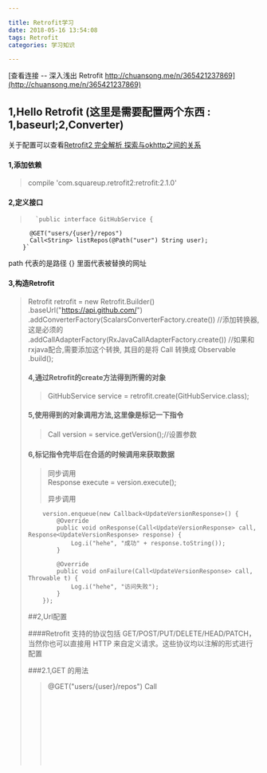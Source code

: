 ```yaml
---

title: Retrofit学习
date: 2018-05-16 13:54:08
tags: Retrofit
categories: 学习知识

---
```


[查看连接 -- 深入浅出 Retrofit http://chuansong.me/n/365421237869](http://chuansong.me/n/365421237869)

## 1,Hello Retrofit	(这里是需要配置两个东西 : 1,baseurl;2,Converter)
关于配置可以查看[Retrofit2 完全解析 探索与okhttp之间的关系](http://chuansong.me/n/365421237869)

#### 1,添加依赖 ####
>compile 'com.squareup.retrofit2:retrofit:2.1.0'

<!-- more -->

#### 2,定义接口 ####
>	
>		`public interface GitHubService {  
		  @GET("users/{user}/repos")
		  Call<String> listRepos(@Path("user") String user);
		}`
path 代表的是路径 {} 里面代表被替换的网址

#### 3,构造Retrofit ####

> 	Retrofit retrofit = new Retrofit.Builder()
    .baseUrl("https://api.github.com/")
	.addConverterFactory(ScalarsConverterFactory.create())	//添加转换器, 这是必须的
	.addCallAdapterFactory(RxJavaCallAdapterFactory.create())	//如果和rxjava配合,需要添加这个转换, 其目的是将 Call<Object> 转换成 Observable<Object>
    .build();

#### 4,通过Retrofit的create方法得到所需的对象 ####

>	GitHubService service = retrofit.create(GitHubService.class);

#### 5,使用得到的对象调用方法,这里像是标记一下指令 ####
>	Call<RestaurantResponse> version = service.getVersion();//设置参数

#### 6,标记指令完毕后在合适的时候调用来获取数据 ####

>同步调用	
>	Response<UpdateVersionResponse> execute = version.execute();
>
>异步调用
>	
        version.enqueue(new Callback<UpdateVersionResponse>() {
            @Override
            public void onResponse(Call<UpdateVersionResponse> call, Response<UpdateVersionResponse> response) {
                Log.i("hehe", "成功" + response.toString());
            }

> 
            @Override
            public void onFailure(Call<UpdateVersionResponse> call, Throwable t) {
                Log.i("hehe", "访问失败");
            }
        });

##2,Url配置

####Retrofit 支持的协议包括 GET/POST/PUT/DELETE/HEAD/PATCH，当然你也可以直接用 HTTP 来自定义请求。这些协议均以注解的形式进行配置

###2.1,GET 的用法
> 	@GET("users/{user}/repos")
> 	Call<Object> listRepos(@Path("user") String user);

  这些注解都有一个参数 value，用来配置其路径,但是不能用于后缀的添加

path 是相对路径，baseUrl 是目录形式：

  	path = "apath"，baseUrl = "http://host:port/a/b/"
  	Url = "http://host:port/a/b/apath"

配置共有四种配置方法

配置的时候采取这种配置方式(baseurl最后以"/"结尾, path中不以"/"开头)

###2.2,参数类型
#### 0,Path ####

path用于在url中动态配置url

#### 1,Query & QueryMap(用于GET方法, 会将值拼接到url的后面, get方法与field是互斥的,get方法不能添加field) ####

	@GET("list")
	Call<要转化成的对象> list(@Query("page") int page);

Query 其实就是 Url 中 ‘?’ 后面的 key-value，比如：http://www.println.net/?cate=android

这里的 cate=android 就是一个 Query，而我们在配置它的时候只需要在接口方法中增加一个参数，即可：

	interface PrintlnServer{    
	   @GET("")    
	   Call<Object> cate(@Query("cate") String cate);
	}

QueryMap用来表示多个(方法为)

Query (Call<RestaurantResponse> getVersion(@QueryMap HashMap<String, String> params);)

2,Field & FieldMap(用于POST方法提交表单请求体中的键值对, 此时仍然能在连接后面以Query添加参数)
#### PS: 使用Field的时候是需要 使用@FormUrlEncoded注解的,表示表示请求正文将使用表单网址编码。字段应该声明为参数并注释@Field。 ####
	   @FormUrlEncoded
	   @POST("/")   
	   Call example(
	       @Field("name") String name,
	       @Field("occupation") String occupation);

	其实也很简单，我们只需要定义上面的接口就可以了，我们用 Field 声明了表单的项，这样提交表单就跟普通的函数调用一样简单直接了

如果表单项不确定个数,可以使用FieldMap

Call<RestaurantResponse> getVersion(@FieldMap HashMap<String, String> params);


3,Part & PartMap(用于POST方法上传文件,get也可以使用该参数上传文件)

表示请求正文是多部分的。零件应声明为参数并注释@Part。

	public interface FileUploadService {  
	    @Multipart
	    @POST("upload")    
		Call upload(@Part("description") RequestBody description,
		                              @Part MultipartBody.Part file);
	}
	
如果你需要上传文件，和我们前面的做法类似，定义一个接口方法，需要注意的是，这个方法不再有 @FormUrlEncoded 这个注解，而换成了 @Multipart，后面只需要在参数中增加 Part 就可以了。也许你会问，这里的 Part 和 Field 究竟有什么区别，其实从功能上讲，无非就是客户端向服务端发起请求携带参数的方式不同，并且前者可以携带的参数类型更加丰富，包括数据流。也正是因为这一点，我们可以通过这种方式来上传文件

![](http://read.html5.qq.com/image?src=forum&q=5&r=0&imgflag=7&imageUrl=http://mmbiz.qpic.cn/mmbiz/tnZGrhTk4ddUIqM8VG30mQk1zeiag5gwNOaicj1WZxODJmbeOTZx8RqwatnOzDEX8zRbVPkXYqesZtak7ia0S4GRw/640?wx_fmt=png)

### 4,Converter 让入参和返回类型丰富 ###

#### 4.1, RequestBodyConverter(自定义请求体) ####

	Retrofit 上传文件，这个上传的过程其实。。还是有那么点儿不够简练，我们只是要提供一个文件用于上传，可我们前后构造了三个对象：
		file -- > requestbody -- > multipartbody.part

Retrofit 允许我们自己定义入参和返回的类型，不过，如果这些类型比较特别，我们还需要准备相应的 Converter，也正是因为 Converter 的存在， Retrofit 在入参和返回类型上表现得非常灵活.

###新的上传文件的接口

	public interface FileUploadService {  
	    @Multipart
	    @POST("upload")    
	    Call upload(@Part("description") RequestBody description,        
			        //注意这里的参数 "aFile" 之前是在创建 MultipartBody.Part 的时候传入的
			        @Part("aFile") File file);
	}
	把入参类型改成了我们熟悉的 File，如果你就这么拿去发请求，服务端收到的结果是一个jsonstring(内部默认的是GsonRequestBodyConverter)

所以就只能自己实现一个 FileRequestBodyConverter

	static class FileRequestBodyConverterFactory extends Converter.Factory {    
   	 	@Override
	    public Converter requestBodyConverter(Type type, Annotation[] parameterAnnotations, Annotation[] methodAnnotations, Retrofit retrofit) {      
	       return new FileRequestBodyConverter();
	    }
	  }  
	       
	 static class FileRequestBodyConverter implements Converter<File, RequestBody> {    
	    @Override
	    public RequestBody convert(File file) throws IOException {      
	      return RequestBody.create(MediaType.parse("application/otcet-stream"), file);
	    }
	  }

然后在创建 Retrofit 的时候记得配置上它:

	addConverterFactory(new FileRequestBodyConverterFactory())

这样，我们的文件内容就能上传了

#### 4.2 ResponseBodyConverter 	//这个一般也用不到

前面我们为大家简单示例了如何自定义 RequestBodyConverter，对应的，Retrofit 也支持自定义 ResponseBodyConverter。

再来看下我们定义的接口：

	public interface GitHubService {  
	   @GET("users/{user}/repos")
	  Call<> listRepos(@Path("user") String user);
	}

![](http://read.html5.qq.com/image?src=forum&q=5&r=0&imgflag=7&imageUrl=http://mmbiz.qpic.cn/mmbiz/tnZGrhTk4ddUIqM8VG30mQk1zeiag5gwNonMewRmN43HYdsPbic2fmfKkWcdiazvnRCkDs451PmT7w6SqmkaQcZdA/640?wx_fmt=png)

当然，别忘了在构造 Retrofit 的时候添加这个 Converter，这样我们就能够愉快的让接口返回 Result 对象了。

>注意！！Retrofit 在选择合适的 Converter 时，主要依赖于需要转换的对象类型，在添加 Converter 时，注意 Converter 支持的类型的包含关系以及其顺序。

###Retrofit 原理分析

####1,是谁实际上完成了接口请求的处理？



### 方法总结 ###
#### 最基本的配置 ####
	Retrofit retrofit = new Retrofit.Builder()
	        .baseUrl("http://192.168.31.242:8080/springmvc_users/user/")
	        .addConverterFactory(GsonConverterFactory.create())
	        .build();
	IUserBiz userBiz = retrofit.create(IUserBiz.class);
	Call<List<User>> call = userBiz.getUsers();
	call.enqueue(new Callback<List<User>>()
	        {
	            @Override
	            public void onResponse(Call<List<User>> call, Response<List<User>> response)
	            {
	                Log.e(TAG, "normalGet:" + response.body() + "");
	            }
	
	            @Override
	            public void onFailure(Call<List<User>> call, Throwable t)
	            {
	
	            }
	        });
#### 1,一般的get请求 ####
  	`public interface IUserBiz {
		@GET("users")
		Call<List<User>> getUsers();
	}`
	这是最基本的get请求,没有任何参数及其他.
#### 2,动态修改地址的get请求 -- 使用 Path 注解 ####
	public interface IUserBiz {
	    @GET("{username}")
	    Call<User> getUser(@Path("username") String username);
	}

	这是 使用 Path注解来动态修改url地址的get请求, 但是这个path只能用于修改url而不能用作修改后面的参数, 相当于url中的占位符.
#### 3,查询参数的设置 -- 使用 Query 注解或者 QueryMap 注解 ####
	public interface IUserBiz {
	    @GET("users")
	    Call<List<User>> getUsersBySort(@Query("sortby") String sort);
	}

	eg: http://baseurl/users?sortby=username
		http://baseurl/users?sortby=id

	这样我们就完成了参数的指定，当然相同的方式也适用于POST，只需要把注解修改为@POST即可。
	不同点在于, 这个 Query 注解代表的是在 url后面添加 参数而不是把参数防盗请求体中进行隐藏请求.

#### 4,POST请求体的方式向服务器传入json字符串 -- 使用 Body 注解 ####
	public interface IUserBiz {
	 @POST("add")
	 Call<List<User>> addUser(@Body User user);
	}

	这是通过 Gson 把对象变成Json字符串然后传上去, 不过一般不需要这样,一般都是使用参数传的,所以这种情况的使用情况较少(暂时较少)

#### 5,表单的方式传递键值对 -- 使用 FormUrlEncoded 注解进行标识(Form表示表单形式),然后使用 Field 注解或者 FieldMap注解 ####

	public interface IUserBiz {
	    @POST("login")
	    @FormUrlEncoded
	    Call<User> login(@Field("username") String username, @Field("password") String password);
	}

	这是通过 FormUrlEncoded 进行标识后才能使用 field ,这是使用post的时候在请求体中 添加这些键值对(这种最常用) ,FieldMap注解 则是一个map对象, 表示多个field的参数, (一般用 fieldmap进行post请求,因为 一般请求的时候的参数较多,写多个field不合适.)

#### 6,单文件上传 -- 使用 Multipart 注解进行标识,然后使用 Part 注解或者 PartMap注解 ####
@part可以当成@field来使用,因为 @part是特殊的@field, @part比 @field多支持了文件的类型
	
	文件上传应有的形式: 
		Content-Disposition: form-data; name="file"；filename="test.jpg"
	普通使用Part注解添加的file:
		Content-Disposition: form-data; name="file"

	所以中心思想就是把  file 替换成 file"；filename="test.jpg 通过拼接字符串的方式保存文件

	public interface DemoService {
	    @Multipart()
	    @POST("api/files")
	    Call<ResponseInfo> uploadFile(@Part("file\";filename=\"test.jpg") RequestBody photo);
	}



	public interface IUserBiz {
	    @Multipart
	    @POST("register")
	    Call<User> registerUser(@Part MultipartBody.Part photo, @Part("username") 
			 		RequestBody username, @Part("password") RequestBody password);
	}

	这里@MultiPart的意思就是允许多个@Part了，我们这里使用了3个@Part.
	第一个我们准备上传个文件，使用了MultipartBody.Part类型，
	其余两个均为简单的键值对(这里的键值对说明也可以使用 string,string  的方式 ,上面的 string,requestbody形式并不是必须的 即可以: 
		public interface IUserBiz {
		    @Multipart
		    @POST("register")
		    Call<User> registerUser(@Part MultipartBody.Part photo, @Part("username") 
 					   String username, @Part("password") String password);
		}
	)

	使用的代码为:

	File file = new File(Environment.getExternalStorageDirectory(), "icon.png");
	RequestBody photoRequestBody = RequestBody.create(MediaType.parse("image/png"), file);
	MultipartBody.Part photo = MultipartBody.Part.createFormData("photos", "icon.png", photoRequestBody);
	
	Call<User> call = userBiz.registerUser(photo, RequestBody.create(null, "abc"), RequestBody.create(null, "123"));

#### 7,多文件上传@PartMap -- 使用 PartMap注解 ####

	public interface IUserBiz {
	     @Multipart
	     @POST("register")
	      Call<User> registerUser(
 				@PartMap Map<String, RequestBody> params, 
				@Part("password") RequestBody password);
	}

	这里使用了一个新的注解@PartMap，这个注解用于标识一个Map，Map的key为String类型，代表上传的键值对的key(与服务器接受的key对应),value即为RequestBody，有点类似@Part的封装版本。

执行代码:

	File file = new File(Environment.getExternalStorageDirectory(), "messenger_01.png");
    RequestBody photo = RequestBody.create(MediaType.parse("image/png", file);
	Map<String,RequestBody> photos = new HashMap<>();
	photos.put("photos\"; filename=\"icon.png", photo);
				 "file\"; filename=\"test.jpg"
	photos.put("username",  RequestBody.create(null, "abc"));
	
	Call<User> call = userBiz.registerUser(photos, RequestBody.create(null, "123"));

	可以看到，可以在Map中put进一个或多个文件，键值对等，当然你也可以分开，
	单独的键值对也可以使用 @Part，这里又看到设置文件的时候，相对应的key很奇怪，
	例如上例"photos\"; filename=\"icon.png",前面的photos就是与服务器对应的key，
	后面filename是服务器得到的文件名，ok，参数虽然奇怪，但是也可以动态的设置文件名，不太影响使用

	这个的优势是可以动态的修改名字了,(因为 使用Part注解 value是写死的,所以值没法改,但是使用 PartMap注解 value是创建好传进去的,所以这个名字就可以修改了)

#### 8,下载文件 ####

    public interface IUserBiz {
	    @GET("download")
		Call<ResponseBody> downloadTest();
	}

	然后调用: 

	Call<ResponseBody> call = userBiz.downloadTest();
	call.enqueue(new Callback<ResponseBody>() {
	    @Override
	    public void onResponse(Call<ResponseBody> call, Response<ResponseBody> response)
	    {
	        InputStream is = response.body().byteStream();
	        //save file
	    }
	
	    @Override
	    public void onFailure(Call<ResponseBody> call, Throwable t)
	    {
	
	    }
	});



#### field 和 part 和 query 的区别: ####
> field 用于简单键值对的提交, 用在post请求中, 需要进行 @formurlencoude 注解进行标识(get无法使用,这个只能用于post请求体中)
> 
> part 用于post请求中在field的基础上 可以携带文件进行提交(这个只能用于post请求体中)
> 
> query 用于在url后面添加参数, post和get请求均可以使用

[可以查看 直接使用requestbody的上传文件的解决 retrofit#1063](https://github.com/square/retrofit/issues/1063)

@Part("image\"; filename=\"image.jpg\" ") RequestBody image

	public interface ApiInterface {
        @Multipart
        @POST ("/api/Accounts/editaccount")
		Call<User> editUser (
 			@Header("Authorization") String authorization, 
	 		@Part("file\"; filename=\"pp.png") RequestBody file , 
			@Part("FirstName") RequestBody fname, 
			@Part("Id") RequestBody id);
    }

## 配置OkHttpClient ##

1,

	.callFactory(new okhttp3.Call.Factory() {
	                    @Override
	                    public okhttp3.Call newCall(Request request) {
	                        OkHttpClient okHttpClient = new OkHttpClient();
	                        return okHttpClient.newCall(request);
	                    }
	                })

	可以单独写一个OkhttpClient的单例生成类，在这个里面完成你所需的所有的配置，然后将OkhttpClient实例通过方法公布出来，设置给retrofit
	callFactory方法接受一个okhttp3.Call.Factory对象，OkHttpClient即为一个实现类

2,

	.client(okhttpclient)
	
	也可以配置client

	


//转换器 , 请求原始数据转换成对象(addConverterFactory()),一般将该数据转换成json

Scalars (primitives, boxed, and String): com.squareup.retrofit2:converter-scalars:2.1.0

Gson: com.squareup.retrofit2:converter-gson:2.1.0

Jackson: com.squareup.retrofit2:converter-jackson:{最新版本号}

Moshi: com.squareup.retrofit2:converter-moshi:{最新版本号}

Protobuf: com.squareup.retrofit2:converter-protobuf:{最新版本号}

Wire: com.squareup.retrofit2:converter-wire:{最新版本号}

Simple XML: com.squareup.retrofit2:converter-simplexml:{最新版本号}

//转换器 , 将返回的Call对象转换成其他 (addCallAdapterFactory()),一般将该数据转换成rxjava


# 注: 添加header的方法 #
该文章见[retrofit 网络请求库 : http://blog.csdn.net/ghost_programmer/article/details/52372065](http://blog.csdn.net/ghost_programmer/article/details/52372065)

## @headers 和 @header ## 
headers是在方法上部声明, 不能动态修改, 不可覆盖 , header 是在方法的参数中代表的, 可以动态设置

## OKhttp  配置的时候在所有的request中添加header   Interceptor ##
官方demo见 [https://github.com/square/okhttp/wiki/Interceptors](https://github.com/square/okhttp/wiki/Interceptors)


	Request request = chain.request();

	Response response = chain.proceed(request);

#### 通过chain的request()方法，可以返回Request对象。通过chain的proceed()方法，可以返回此次请求的响应对象。 ####

#### 对所有的请求都添加请求头 ####

			public okhttp3.Response intercept(Chain chain) throws IOException {
                Request request = chain.request();
                // 重写request
                Request requestOverwrite = request.newBuilder().header("User-Agent","Android").build();

                return chain.proceed(requestOverwrite);
            }

#### 同理, 要对所有的请求相应 response 添加header的话 ####

			@Override
            public okhttp3.Response intercept(Chain chain) throws IOException {
                Request request = chain.request();
                okhttp3.Response originalResponse = chain.proceed(request);

                return originalResponse.newBuilder().header("Cache-Control","max-age=100").build();
            }





